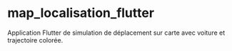 # map_localisation_flutter
Application Flutter de simulation de déplacement sur carte avec voiture et trajectoire colorée.
